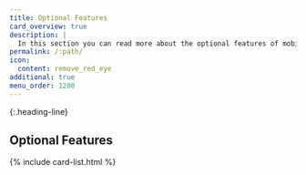 ```yaml
---
title: Optional Features
card_overview: true
description: |
  In this section you can read more about the optional features of mobile SDKs.
permalink: /:path/
icon:
  content: remove_red_eye
additional: true
menu_order: 1200
---
```


{:.heading-line}

## Optional Features

{% include card-list.html %}
